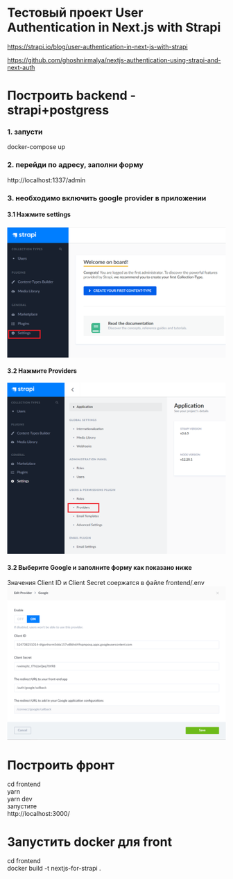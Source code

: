 # Тестовый проект User Authentication in Next.js with Strapi
https://strapi.io/blog/user-authentication-in-next-js-with-strapi  

https://github.com/ghoshnirmalya/nextjs-authentication-using-strapi-and-next-auth

# Построить backend - strapi+postgress

### 1. запусти
docker-compose up

### 2. перейди по адресу, заполни форму
http://localhost:1337/admin

### 3. необходимо включить google provider в приложении

#### 3.1 Нажмите settings
![image info](https://github.com/Ulibka68/strapi-next-auth/blob/master/backend/assets/1.png?raw=true)

#### 3.2 Нажмите Providers
![image info](https://github.com/Ulibka68/strapi-next-auth/blob/master/backend/assets/2.png?raw=true)

#### 3.2 Выберите Google и заполните форму как показано ниже
Значения Client ID и Client Secret соержатся в файле frontend/.env
![image info](https://github.com/Ulibka68/strapi-next-auth/blob/master/backend/assets/3.png?raw=true)

# Построить фронт
cd frontend  
yarn  
yarn dev  
запустите  
http://localhost:3000/

# Запустить docker для front
cd frontend  
docker build -t nextjs-for-strapi .
